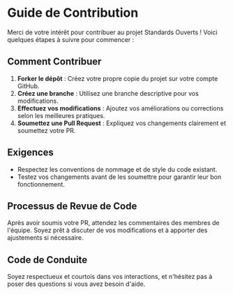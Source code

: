 # Guide de Contribution

Merci de votre intérêt pour contribuer au projet Standards Ouverts ! Voici quelques étapes à suivre pour commencer :

## Comment Contribuer
1. **Forker le dépôt** : Créez votre propre copie du projet sur votre compte GitHub.
2. **Créez une branche** : Utilisez une branche descriptive pour vos modifications.
3. **Effectuez vos modifications** : Ajoutez vos améliorations ou corrections selon les meilleures pratiques.
4. **Soumettez une Pull Request** : Expliquez vos changements clairement et soumettez votre PR.

## Exigences
- Respectez les conventions de nommage et de style du code existant.
- Testez vos changements avant de les soumettre pour garantir leur bon fonctionnement.

## Processus de Revue de Code
Après avoir soumis votre PR, attendez les commentaires des membres de l'équipe. Soyez prêt à discuter de vos modifications et à apporter des ajustements si nécessaire.

## Code de Conduite
Soyez respectueux et courtois dans vos interactions, et n'hésitez pas à poser des questions si vous avez besoin d'aide.